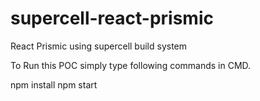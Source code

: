 # supercell-react-prismic
React Prismic using supercell build system

To Run this POC simply type following commands in CMD.

npm install
npm start
